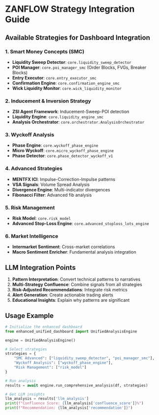 # ZANFLOW Strategy Integration Guide

## Available Strategies for Dashboard Integration

### 1. Smart Money Concepts (SMC)
- **Liquidity Sweep Detector**: `core.liquidity_sweep_detector`
- **POI Manager**: `core.poi_manager_smc` (Order Blocks, FVGs, Breaker Blocks)
- **Entry Executor**: `core.entry_executor_smc`
- **Confirmation Engine**: `core.confirmation_engine_smc`
- **Wick Liquidity Monitor**: `core.wick_liquidity_monitor`

### 2. Inducement & Inversion Strategy
- **ZSI Agent Framework**: Inducement-Sweep-POI detection
- **Liquidity Engine**: `core.liquidity_engine_smc`
- **Analysis Orchestrator**: `core.orchestrator.AnalysisOrchestrator`

### 3. Wyckoff Analysis
- **Phase Engine**: `core.wyckoff_phase_engine`
- **Micro Wyckoff**: `core.micro_wyckoff_phase_engine`
- **Phase Detector**: `core.phase_detector_wyckoff_v1`

### 4. Advanced Strategies
- **MENTFX ICI**: Impulse-Correction-Impulse patterns
- **VSA Signals**: Volume Spread Analysis
- **Divergence Engine**: Multi-indicator divergences
- **Fibonacci Filter**: Advanced fib analysis

### 5. Risk Management
- **Risk Model**: `core.risk_model`
- **Advanced Stop-Loss Engine**: `core.advanced_stoploss_lots_engine`

### 6. Market Intelligence
- **Intermarket Sentiment**: Cross-market correlations
- **Macro Sentiment Enricher**: Fundamental analysis integration

## LLM Integration Points

1. **Pattern Interpretation**: Convert technical patterns to narratives
2. **Multi-Strategy Confluence**: Combine signals from all strategies
3. **Risk-Adjusted Recommendations**: Integrate risk metrics
4. **Alert Generation**: Create actionable trading alerts
5. **Educational Insights**: Explain why patterns are significant

## Usage Example

```python
# Initialize the enhanced dashboard
from enhanced_unified_dashboard import UnifiedAnalysisEngine

engine = UnifiedAnalysisEngine()

# Select strategies
strategies = {
    "SMC Advanced": ["liquidity_sweep_detector", "poi_manager_smc"],
    "Wyckoff Analysis": ["wyckoff_phase_engine"],
    "Risk Management": ["risk_model"]
}

# Run analysis
results = await engine.run_comprehensive_analysis(df, strategies)

# Get LLM insights
llm_analysis = results['llm_analysis']
print(f"Confluence Score: {llm_analysis['confluence_score']}%")
print(f"Recommendation: {llm_analysis['recommendation']}")
```
